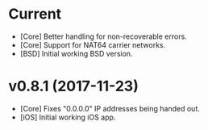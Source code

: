 # Current

- [Core] Better handling for non-recoverable errors.
- [Core] Support for NAT64 carrier networks.
- [BSD] Initial working BSD version.

# v0.8.1 (2017-11-23)

- [Core] Fixes "0.0.0.0" IP addresses being handed out.
- [iOS] Initial working iOS app.
